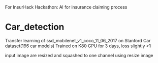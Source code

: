 For InsurHack Hackathon: AI for insurance claiming process
# Car_detection
Transfer learning of ssd_mobilenet_v1_coco_11_06_2017 on Stanford Car dataset(196 car models)
Trained on K80 GPU for 3 days, loss slightly >1

input image are resized and squashed to one channel using resize image
